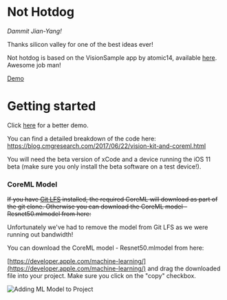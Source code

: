 # Not Hotdog

*Dammit Jian-Yang!*

Thanks silicon valley for one of the best ideas ever!

Not hotdog is based on the VisionSample app by atomic14, available 
[here](https://github.com/atomic14/VisionCoreMLSampl). Awesome job man!

[Demo](https://vid.me/y5Kj)

# Getting started

Click [here](https://www.youtube.com/watch?v=S33BNcnlxdU) for a better demo.

You can find a detailed breakdown of the code here: https://blog.cmgresearch.com/2017/06/22/vision-kit-and-coreml.html

You will need the beta version of xCode and a device running the iOS 11 beta (make sure you only install the beta software on a test device!).

### CoreML Model

~~If you have [Git LFS](https://git-lfs.github.com) installed, the required CoreML will download as part of the git clone. Otherwise you can download the CoreML model - Resnet50.mlmodel from here:~~

Unfortunately we've had to remove the model from Git LFS as we were running out bandwidth!

You can download the CoreML model - Resnet50.mlmodel from here:

[https://developer.apple.com/machine-learning/](https://developer.apple.com/machine-learning/) and drag the downloaded file into your project. Make sure you click on the "copy" checkbox.

![Adding ML Model to Project](AddingMLModel.gif)
